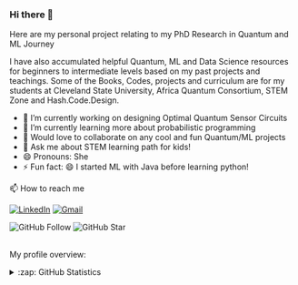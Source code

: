  ### Hi there 👋
Here are my personal project relating to my PhD Research in Quantum and ML Journey

I have also accumulated helpful Quantum, ML and Data Science resources for beginners to intermediate levels based on my past projects and teachings. Some of the Books, Codes, projects and curriculum are for my students at Cleveland State University, Africa Quantum Consortium, STEM Zone and Hash.Code.Design.

- 🔭 I’m currently working on designing Optimal Quantum Sensor Circuits
- 🌱 I’m currently learning more about probabilistic programming 
- 👯 Would love to collaborate on any cool and fun Quantum/ML projects 
- 💬 Ask me about STEM learning path for kids!
- 😄 Pronouns: She
- ⚡ Fun fact: 😄 I started ML with Java before learning python!

📫 How to reach me

[![LinkedIn](https://img.shields.io/badge/--linkedin?label=LinkedIn&logo=LinkedIn&style=social)](https://www.linkedin.com/in/odeyomi-temitope)
[![Gmail](https://img.shields.io/badge/--linkedin?label=Gmail&logo=gmail&style=social)](mailto:work.odeyomitemitope@gmail.com)

![GitHub Follow](https://img.shields.io/github/followers/Temistar.svg?style=social&label=Follow)
![GitHub Star](https://img.shields.io/github/stars/Temistar?affiliations=OWNER%2CCOLLABORATOR&style=social&label=Star)
<br />
<br />
<div><p>My profile overview: </p></div>

<details close>
<summary>:zap: GitHub Statistics</summary>
  <img src="https://github-readme-stats.vercel.app/api?username=Temistar&show_icons=true&theme=nord" width="400px">
</details>
